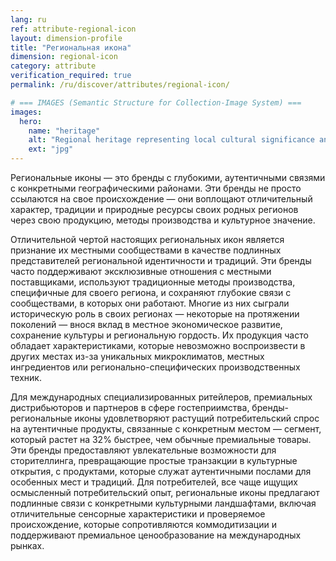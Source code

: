 ```yaml
---
lang: ru
ref: attribute-regional-icon
layout: dimension-profile
title: "Региональная икона"
dimension: regional-icon
category: attribute
verification_required: true
permalink: /ru/discover/attributes/regional-icon/

# === IMAGES (Semantic Structure for Collection-Image System) ===
images:
  hero:
    name: "heritage"
    alt: "Regional heritage representing local cultural significance and community pride"
    ext: "jpg"
---
```


Региональные иконы — это бренды с глубокими, аутентичными связями с конкретными географическими районами. Эти бренды не просто ссылаются на свое происхождение — они воплощают отличительный характер, традиции и природные ресурсы своих родных регионов через свою продукцию, методы производства и культурное значение.

Отличительной чертой настоящих региональных икон является признание их местными сообществами в качестве подлинных представителей региональной идентичности и традиций. Эти бренды часто поддерживают эксклюзивные отношения с местными поставщиками, используют традиционные методы производства, специфичные для своего региона, и сохраняют глубокие связи с сообществами, в которых они работают. Многие из них сыграли историческую роль в своих регионах — некоторые на протяжении поколений — внося вклад в местное экономическое развитие, сохранение культуры и региональную гордость. Их продукция часто обладает характеристиками, которые невозможно воспроизвести в других местах из-за уникальных микроклиматов, местных ингредиентов или регионально-специфических производственных техник.

Для международных специализированных ритейлеров, премиальных дистрибьюторов и партнеров в сфере гостеприимства, бренды-региональные иконы удовлетворяют растущий потребительский спрос на аутентичные продукты, связанные с конкретным местом — сегмент, который растет на 32% быстрее, чем обычные премиальные товары. Эти бренды предоставляют увлекательные возможности для сторителлинга, превращающие простые транзакции в культурные открытия, с продуктами, которые служат аутентичными послами для особенных мест и традиций. Для потребителей, все чаще ищущих осмысленный потребительский опыт, региональные иконы предлагают подлинные связи с конкретными культурными ландшафтами, включая отличительные сенсорные характеристики и проверяемое происхождение, которые сопротивляются коммодитизации и поддерживают премиальное ценообразование на международных рынках.

